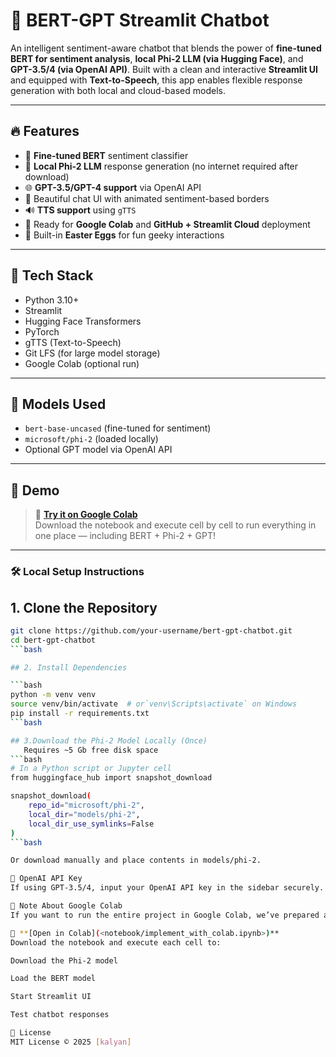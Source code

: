 # 🤖 BERT-GPT Streamlit Chatbot

An intelligent sentiment-aware chatbot that blends the power of **fine-tuned BERT for sentiment analysis**, **local Phi-2 LLM (via Hugging Face)**, and **GPT-3.5/4 (via OpenAI API)**. Built with a clean and interactive **Streamlit UI** and equipped with **Text-to-Speech**, this app enables flexible response generation with both local and cloud-based models.

---

## 🔥 Features

- 🧠 **Fine-tuned BERT** sentiment classifier
- 💬 **Local Phi-2 LLM** response generation (no internet required after download)
- 🌐 **GPT-3.5/GPT-4 support** via OpenAI API
- 🎨 Beautiful chat UI with animated sentiment-based borders
- 🔊 **TTS support** using `gTTS`
- 📁 Ready for **Google Colab** and **GitHub + Streamlit Cloud** deployment
- 🧪 Built-in **Easter Eggs** for fun geeky interactions

---

## 🧰 Tech Stack

- Python 3.10+
- Streamlit
- Hugging Face Transformers
- PyTorch
- gTTS (Text-to-Speech)
- Git LFS (for large model storage)
- Google Colab (optional run)

---

## 🧠 Models Used

- `bert-base-uncased` (fine-tuned for sentiment)
- `microsoft/phi-2` (loaded locally)
- Optional GPT model via OpenAI API

---
## 🚀 Demo

> 🔗 **[Try it on Google Colab](<https://colab.research.google.com/drive/17VTr89QegjvgTTx4a_doLZXAs6Bn_mQb?usp=sharing>)**  
> Download the notebook and execute cell by cell to run everything in one place — including BERT + Phi-2 + GPT!

---

### 🛠️ Local Setup Instructions

## 1. Clone the Repository

```bash
git clone https://github.com/your-username/bert-gpt-chatbot.git
cd bert-gpt-chatbot
```bash

## 2. Install Dependencies

```bash
python -m venv venv
source venv/bin/activate  # or`venv\Scripts\activate` on Windows
pip install -r requirements.txt
```bash

## 3.Download the Phi-2 Model Locally (Once)
   Requires ~5 Gb free disk space
```bash
# In a Python script or Jupyter cell
from huggingface_hub import snapshot_download

snapshot_download(
    repo_id="microsoft/phi-2",
    local_dir="models/phi-2",
    local_dir_use_symlinks=False
)
```bash

Or download manually and place contents in models/phi-2.

🔑 OpenAI API Key
If using GPT-3.5/4, input your OpenAI API key in the sidebar securely. Your key is not stored.

📌 Note About Google Colab
If you want to run the entire project in Google Colab, we’ve prepared a single notebook for that.

📎 **[Open in Colab](<notebook/implement_with_colab.ipynb>)**
Download the notebook and execute each cell to:

Download the Phi-2 model

Load the BERT model

Start Streamlit UI

Test chatbot responses

📜 License
MIT License © 2025 [kalyan]

